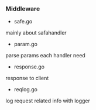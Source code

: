 ### Middleware

* safe.go

mainly about safahandler

* param.go

parse params each handler need

* response.go

response to client

* reqlog.go

log request related info with logger
